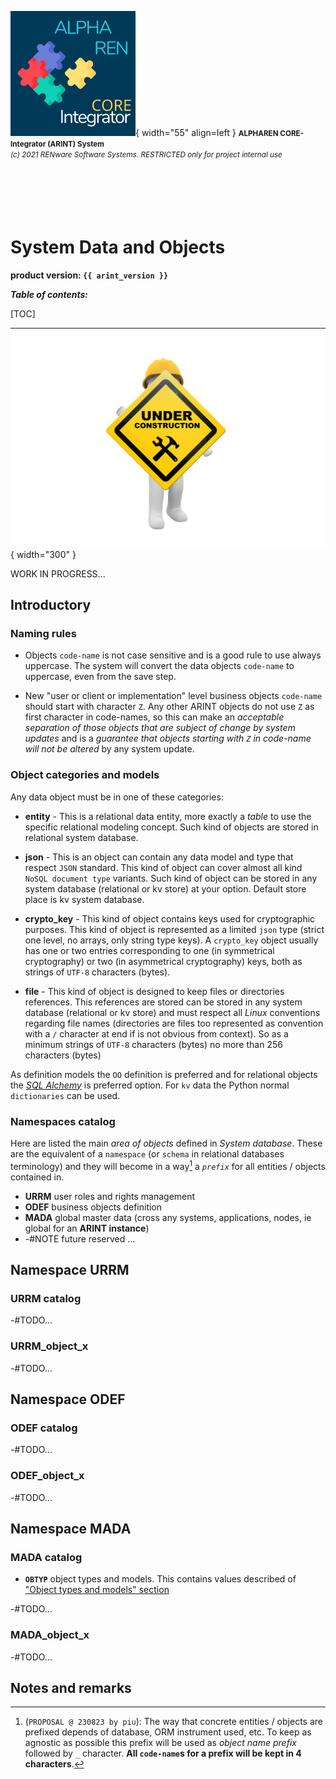 ![arint_logo](../pictures/arint_logo.png){ width="55" align=left }
<small markdown>**ALPHAREN CORE-Integrator (ARINT) System**<br>
*(c) 2021 RENware Software Systems. RESTRICTED only for project internal use*
</small><br><br><br><br><br><br>


# System Data and Objects

**product version: `{{ arint_version }}`**


***Table of contents:***

[TOC]

***

![wip page](../pictures/under_maintenance.png){ width="300" }

WORK IN PROGRESS...

## Introductory


### Naming rules

* Objects `code-name` is not case sensitive and is a good rule to use always uppercase. The system will convert the data objects `code-name` to uppercase, even from the save step.

* New "user or client or implementation" level business objects `code-name` should start with character `Z`. Any other ARINT objects do not use `Z` as first character in code-names, so this can make an *acceptable separation of those objects that are subject of change by system updates* and is a *guarantee that objects starting with `Z` in code-name will not be altered* by any system update.


### Object categories and models

Any data object must be in one of these categories:

* **entity** - This is a relational data entity, more exactly a *table* to use the specific relational modeling concept. Such kind of objects are stored in relational system database.

* **json** - This is an object can contain any data model and type that respect `JSON` standard. This kind of object can cover almost all kind `NoSQL document type` variants. Such kind of object can be stored in any system database (relational or kv store) at your option. Default store place is kv system database.

* **crypto_key** - This kind of object contains keys used for cryptographic purposes. This kind of object is represented as a limited `json` type (strict one level, no arrays, only string type keys). A `crypto_key` object usually has one or two entries corresponding to one (in symmetrical cryptography) or two (in asymmetrical cryptography) keys, both as strings of `UTF-8` characters (bytes).

* **file** - This kind of object is designed to keep files or directories references. This references are stored can be stored in any system database (relational or kv store) and must respect all *Linux* conventions regarding file names (directories are files too represented as convention with a `/` character at end if is not obvious from context). So as a minimum strings of `UTF-8` characters (bytes) no more than 256 characters (bytes)

As definition models the `OO` definition is preferred and for relational objects the *[SQL Alchemy](https://www.sqlalchemy.org/)* is preferred option. For `kv` data the Python normal `dictionaries` can be used.




### Namespaces catalog

Here are listed the main *area of objects* defined in *System database*. These are the equivalent of a `namespace` (or `schema` in relational databases terminology) and they will become in a way[^1] a *`prefix`* for all entities / objects contained in.

* **URRM** user roles and rights management
* **ODEF** business objects definition
* **MADA** global master data (cross any systems, applications, nodes, ie global for an **ARINT instance**)
* -#NOTE future reserved ...




## Namespace URRM

### URRM catalog

-#TODO...

### URRM_object_x

-#TODO...




## Namespace ODEF

### ODEF catalog

-#TODO...

### ODEF_object_x

-#TODO...




## Namespace MADA

### MADA catalog

* **`OBTYP`** object types and models. This contains values described of ["Object types and models" section](#object-categories-and-models)

-#TODO...

### MADA_object_x

-#TODO...









## Notes and remarks

[^1]:
    (`PROPOSAL @ 230823 by piu`): The way that concrete entities / objects are prefixed depends of database, ORM instrument used, etc. To keep as agnostic as possible this prefix will be used as *object name prefix* followed by `_` character. **All `code-name`s for a prefix will be kept in 4 characters**.
